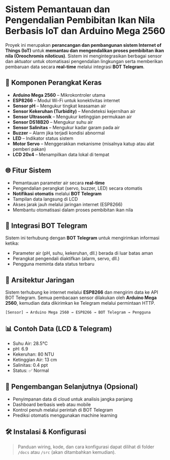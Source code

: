 
# Sistem Pemantauan dan Pengendalian Pembibitan Ikan Nila Berbasis IoT dan Arduino Mega 2560

Proyek ini merupakan **perancangan dan pembangunan sistem Internet of Things (IoT)** untuk **memantau dan mengendalikan proses pembibitan ikan nila (Oreochromis niloticus)**. Sistem ini mengintegrasikan berbagai sensor dan aktuator untuk otomatisasi pengendalian lingkungan serta memberikan pembaruan data secara **real-time** melalui integrasi **BOT Telegram**.

## 🔧 Komponen Perangkat Keras

- **Arduino Mega 2560** – Mikrokontroler utama  
- **ESP8266** – Modul Wi-Fi untuk konektivitas internet  
- **Sensor pH** – Mengukur tingkat keasaman air  
- **Sensor Kekeruhan (Turbidity)** – Mendeteksi kejernihan air  
- **Sensor Ultrasonik** – Mengukur ketinggian permukaan air  
- **Sensor DS18B20** – Mengukur suhu air  
- **Sensor Salinitas** – Mengukur kadar garam pada air  
- **Buzzer** – Alarm jika terjadi kondisi abnormal  
- **LED** – Indikator status sistem  
- **Motor Servo** – Menggerakkan mekanisme (misalnya katup atau alat pemberi pakan)  
- **LCD 20x4** – Menampilkan data lokal di tempat  

## 🌐 Fitur Sistem

- Pemantauan parameter air secara **real-time**  
- Pengendalian perangkat (servo, buzzer, LED) secara otomatis  
- **Notifikasi otomatis** melalui **BOT Telegram**  
- Tampilan data langsung di LCD  
- Akses jarak jauh melalui jaringan internet (ESP8266)  
- Membantu otomatisasi dalam proses pembibitan ikan nila  

## 📲 Integrasi BOT Telegram

Sistem ini terhubung dengan **BOT Telegram** untuk mengirimkan informasi ketika:  

- Parameter air (pH, suhu, kekeruhan, dll.) berada di luar batas aman  
- Perangkat pengendali diaktifkan (alarm, servo, dll.)  
- Pengguna meminta data status terbaru  

## 🔌 Arsitektur Jaringan

Sistem terhubung ke internet melalui **ESP8266** dan mengirim data ke API BOT Telegram. Semua pembacaan sensor dilakukan oleh **Arduino Mega 2560**, kemudian data dikirimkan ke Telegram melalui permintaan HTTP.

```
[Sensor] → Arduino Mega 2560 → ESP8266 → BOT Telegram → Pengguna
```

## 📊 Contoh Data (LCD & Telegram)

- Suhu Air: 28.5°C  
- pH: 6.9  
- Kekeruhan: 80 NTU  
- Ketinggian Air: 13 cm  
- Salinitas: 0.4 ppt  
- Status: ✅ Normal  

## 🚀 Pengembangan Selanjutnya (Opsional)

- Penyimpanan data di cloud untuk analisis jangka panjang  
- Dashboard berbasis web atau mobile  
- Kontrol penuh melalui perintah di BOT Telegram  
- Prediksi otomatis menggunakan machine learning  

## 🛠️ Instalasi & Konfigurasi

> Panduan wiring, kode, dan cara konfigurasi dapat dilihat di folder `/docs` atau `/src` (akan ditambahkan kemudian).  
